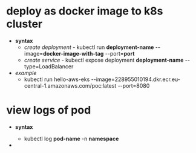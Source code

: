 # deploy as docker image to k8s cluster

- __syntax__   
  - _create deployment_ -  kubectl run __deployment-name__ --image=__docker-image-with-tag__ --port=__port__
  - _create service_ - kubectl expose deployment __deployment-name__ --type=LoadBalancer
- _example_
  - kubectl run hello-aws-eks --image=228955010194.dkr.ecr.eu-central-1.amazonaws.com/poc:latest --port=8080
  
 # view logs of pod
 - __syntax__
   - kubectl log __pod-name__  -n __namespace__
  
  - 
